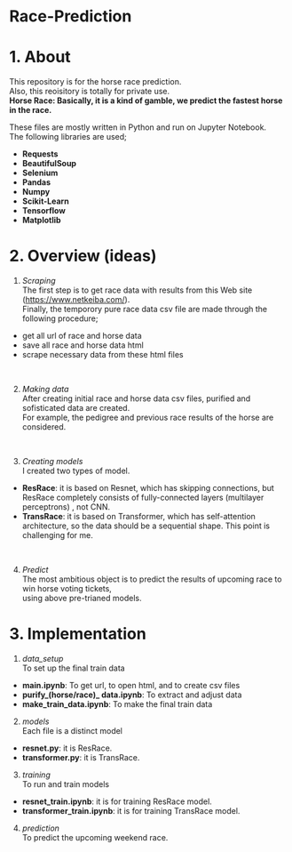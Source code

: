 # Race-Prediction
# 1. About
This repository is for the horse race prediction. </br>
Also, this reoisitory is totally for private use.  </br>
**Horse Race: Basically, it is a kind of gamble, we predict the fastest horse in the race.**</br>

These files are mostly written in Python and run on Jupyter Notebook. </br>
The following libraries are used; </br>  
- **Requests**
- **BeautifulSoup**
- **Selenium** 
- **Pandas** 
- **Numpy** 
- **Scikit-Learn**
- **Tensorflow** 
- **Matplotlib**
  

# 2. Overview (ideas)
1. *Scraping* </br>
The first step is to get race data with results from this Web site (https://www.netkeiba.com/). </br>
Finally, the temporory pure race data csv file are made through the following procedure; </br>

- get all url of race and horse data 
- save all race and horse data html 
- scrape necessary data from these html files 
</br>

2. *Making data* </br>
After creating initial race and horse data csv files, purified and sofisticated data are created. </br>
For example, the pedigree and previous race results of the horse are considered.  </br>
 </br>
 
3. *Creating models* </br>
I created two types of model. </br>

+ **ResRace**:   it is based on Resnet, which has skipping connections, but ResRace completely consists of 
                 fully-connected layers (multilayer perceptrons) , not CNN.  
+ **TransRace**: it is based on Transformer, which has self-attention architecture, so the data should be 
                 a sequential shape. This point is challenging for me. 
</br>

4. *Predict* </br>
The most ambitious object is to predict the results of upcoming race to win horse voting tickets, </br>
using above pre-trianed models.  </br>

# 3. Implementation
1. *data_setup* </br>
To set up the final train data </br>

+ **main.ipynb**:                      To get url, to open html, and to create csv files 
+ **purify_(horse/race)_ data.ipynb**: To extract and adjust data 
+ **make_train_data.ipynb**:           To make the final train data 


2. *models* </br>
Each file is a distinct model </br>

+ **resnet.py**:      it is ResRace. 
+ **transformer.py**: it is TransRace. 


3. *training* </br>
To run and train models </br>

+ **resnet_train.ipynb**:      it is for training ResRace model. 
+ **transformer_train.ipynb**: it is for training TransRace model. 


4. *prediction* </br>
To predict the upcoming weekend race. </br>
